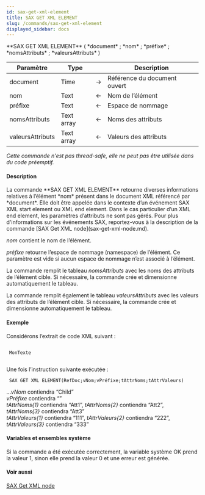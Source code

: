 ```yaml
---
id: sax-get-xml-element
title: SAX GET XML ELEMENT
slug: /commands/sax-get-xml-element
displayed_sidebar: docs
---
```


<!--REF #_command_.SAX GET XML ELEMENT.Syntax-->**SAX GET XML ELEMENT** ( *document* ; *nom* ; *préfixe* ; *nomsAttributs* ; *valeursAttributs* )<!-- END REF-->
<!--REF #_command_.SAX GET XML ELEMENT.Params-->
| Paramètre | Type |  | Description |
| --- | --- | --- | --- |
| document | Time | &#8594;  | Référence du document ouvert |
| nom | Text | &#8592; | Nom de l’élément |
| préfixe | Text | &#8592; | Espace de nommage |
| nomsAttributs | Text array | &#8592; | Noms des attributs |
| valeursAttributs | Text array | &#8592; | Valeurs des attributs |

<!-- END REF-->

*Cette commande n'est pas thread-safe, elle ne peut pas être utilisée dans du code préemptif.*


#### Description 

<!--REF #_command_.SAX GET XML ELEMENT.Summary-->La commande **SAX GET XML ELEMENT** retourne diverses informations relatives à l’élément *nom* présent dans le document XML référencé par *document*.<!-- END REF--> Elle doit être appelée dans le contexte d’un événement SAX XML start element ou XML end element. Dans le cas particulier d’un XML end element, les paramètres d’attributs ne sont pas gérés. Pour plus d'informations sur les événements SAX, reportez-vous à la description de la commande [SAX Get XML node](sax-get-xml-node.md). 

*nom* contient le nom de l’élément. 

*préfixe* retourne l’espace de nommage (namespace) de l’élément. Ce paramètre est vide si aucun espace de nommage n’est associé à l’élément. 

La commande remplit le tableau *nomsAttributs* avec les noms des attributs de l’élément cible. Si nécessaire, la commande crée et dimensionne automatiquement le tableau. 

La commande remplit également le tableau *valeursAttributs* avec les valeurs des attributs de l’élément cible. Si nécessaire, la commande crée et dimensionne automatiquement le tableau. 

#### Exemple 

Considérons l’extrait de code XML suivant :

```4d
 
 MonTexte
 
```

Une fois l’instruction suivante exécutée : 

```4d
 SAX GET XML ELEMENT(RefDoc;vNom;vPréfixe;tAttrNoms;tAttrValeurs)
```

...*vNom* contiendra “Child”  
*vPréfixe* contiendra “”  
*tAttrNoms{1}* contiendra “Att1”, *tAttrNoms{2}* contiendra “Att2”, *tAttrNoms{3}* contiendra “Att3”  
*tAttrValeurs{1}* contiendra “111”, *tAttrValeurs{2}* contiendra “222”, *tAttrValeurs{3}* contiendra “333”

#### Variables et ensembles système 

Si la commande a été exécutée correctement, la variable système OK prend la valeur 1, sinon elle prend la valeur 0 et une erreur est générée.

#### Voir aussi 

[SAX Get XML node](sax-get-xml-node.md)  